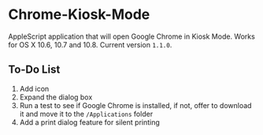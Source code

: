 Chrome-Kiosk-Mode
=================

AppleScript application that will open Google Chrome in Kiosk Mode. Works for OS X 10.6, 10.7 and 10.8. Current version `1.1.0`.

To-Do List
----------
 1. Add icon
 2. Expand the dialog box
 3. Run a test to see if Google Chrome is installed, if not, offer to download it and move it to the `/Applications` folder
 4. Add a print dialog feature for silent printing
